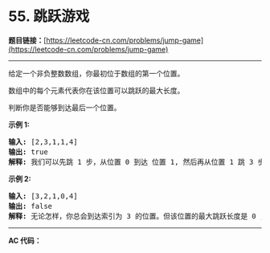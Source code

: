 # 55. 跳跃游戏

**题目链接：**[https://leetcode-cn.com/problems/jump-game](https://leetcode-cn.com/problems/jump-game)

---

<div class="content__1Y2H">
 <div class="notranslate">
  <p>给定一个非负整数数组，你最初位于数组的第一个位置。</p> 
  <p>数组中的每个元素代表你在该位置可以跳跃的最大长度。</p> 
  <p>判断你是否能够到达最后一个位置。</p> 
  <p><strong>示例&nbsp;1:</strong></p> 
  <pre class="language-text"><strong>输入:</strong> [2,3,1,1,4]
<strong>输出:</strong> true
<strong>解释:</strong> 我们可以先跳 1 步，从位置 0 到达 位置 1, 然后再从位置 1 跳 3 步到达最后一个位置。
</pre> 
  <p><strong>示例&nbsp;2:</strong></p> 
  <pre class="language-text"><strong>输入:</strong> [3,2,1,0,4]
<strong>输出:</strong> false
<strong>解释:</strong> 无论怎样，你总会到达索引为 3 的位置。但该位置的最大跳跃长度是 0 ， 所以你永远不可能到达最后一个位置。
</pre> 
 </div>
</div>

---

**AC 代码：**

```java

```